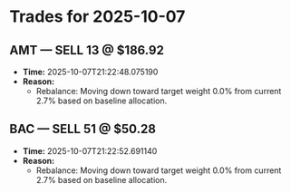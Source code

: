 # Trades for 2025-10-07

## AMT — SELL 13 @ $186.92
- **Time:** 2025-10-07T21:22:48.075190
- **Reason:**
  - Rebalance: Moving down toward target weight 0.0% from current 2.7% based on baseline allocation.

## BAC — SELL 51 @ $50.28
- **Time:** 2025-10-07T21:22:52.691140
- **Reason:**
  - Rebalance: Moving down toward target weight 0.0% from current 2.7% based on baseline allocation.

